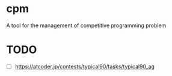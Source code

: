 # cpm
A tool for the management of competitive programming problem

# TODO
- [ ] https://atcoder.jp/contests/typical90/tasks/typical90_ag
